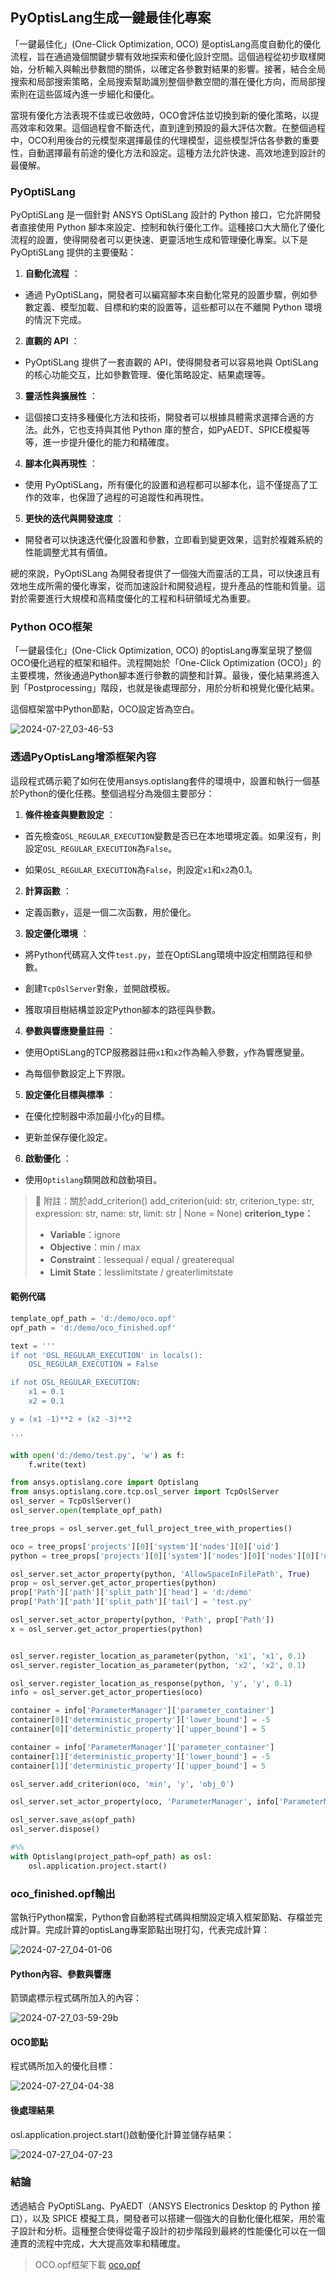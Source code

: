 PyOptisLang生成一鍵最佳化專案
---

「一鍵最佳化」(One-Click Optimization, OCO) 是optisLang高度自動化的優化流程，旨在通過幾個關鍵步驟有效地探索和優化設計空間。這個過程從初步取樣開始，分析輸入與輸出參數間的關係，以確定各參數對結果的影響。接著，結合全局搜索和局部搜索策略，全局搜索幫助識別整個參數空間的潛在優化方向，而局部搜索則在這些區域內進一步細化和優化。

當現有優化方法表現不佳或已收斂時，OCO會評估並切換到新的優化策略，以提高效率和效果。這個過程會不斷迭代，直到達到預設的最大評估次數。在整個過程中，OCO利用後台的元模型來選擇最佳的代理模型，這些模型評估各參數的重要性，自動選擇最有前途的優化方法和設定。這種方法允許快速、高效地達到設計的最優解。

### PyOptiSLang

PyOptiSLang 是一個針對 ANSYS OptiSLang 設計的 Python 接口，它允許開發者直接使用 Python 腳本來設定、控制和執行優化工作。這種接口大大簡化了優化流程的設置，使得開發者可以更快速、更靈活地生成和管理優化專案。以下是 PyOptiSLang 提供的主要優點：
 
1. **自動化流程** ：
  - 通過 PyOptiSLang，開發者可以編寫腳本來自動化常見的設置步驟，例如參數定義、模型加載、目標和約束的設置等，這些都可以在不離開 Python 環境的情況下完成。
 
2. **直觀的 API** ：
  - PyOptiSLang 提供了一套直觀的 API，使得開發者可以容易地與 OptiSLang 的核心功能交互，比如參數管理、優化策略設定、結果處理等。
 
3. **靈活性與擴展性** ：
  - 這個接口支持多種優化方法和技術，開發者可以根據具體需求選擇合適的方法。此外，它也支持與其他 Python 庫的整合，如PyAEDT、SPICE模擬等等，進一步提升優化的能力和精確度。
 
4. **腳本化與再現性** ：
  - 使用 PyOptiSLang，所有優化的設置和過程都可以腳本化，這不僅提高了工作的效率，也保證了過程的可追蹤性和再現性。
 
5. **更快的迭代與開發速度** ：
  - 開發者可以快速迭代優化設置和參數，立即看到變更效果，這對於複雜系統的性能調整尤其有價值。

總的來說，PyOptiSLang 為開發者提供了一個強大而靈活的工具，可以快速且有效地生成所需的優化專案，從而加速設計和開發過程，提升產品的性能和質量。這對於需要進行大規模和高精度優化的工程和科研領域尤為重要。

### Python OCO框架

「一鍵最佳化」(One-Click Optimization, OCO) 的optisLang專案呈現了整個OCO優化過程的框架和組件。流程開始於「One-Click Optimization (OCO)」的主要模塊，然後通過Python腳本進行參數的調整和計算。最後，優化結果將進入到「Postprocessing」階段，也就是後處理部分，用於分析和視覺化優化結果。

這個框架當中Python節點，OCO設定皆為空白。

![2024-07-27_03-46-53](/assets/2024-07-27_03-46-53.png)

### 透過PyOptisLang增添框架內容

這段程式碼示範了如何在使用ansys.optislang套件的環境中，設置和執行一個基於Python的優化任務。整個過程分為幾個主要部分：
 
1. **條件檢查與變數設定** ： 
  - 首先檢查`OSL_REGULAR_EXECUTION`變數是否已在本地環境定義。如果沒有，則設定`OSL_REGULAR_EXECUTION`為`False`。
 
  - 如果`OSL_REGULAR_EXECUTION`為`False`，則設定`x1`和`x2`為0.1。
 
2. **計算函數** ： 
  - 定義函數`y`，這是一個二次函數，用於優化。
 
3. **設定優化環境** ： 
  - 將Python代碼寫入文件`test.py`，並在OptiSLang環境中設定相關路徑和參數。
 
  - 創建`TcpOslServer`對象，並開啟模板。

  - 獲取項目樹結構並設定Python腳本的路徑與參數。
 
4. **參數與響應變量註冊** ： 
  - 使用OptiSLang的TCP服務器註冊`x1`和`x2`作為輸入參數，`y`作為響應變量。

  - 為每個參數設定上下界限。
 
5. **設定優化目標與標準** ： 
  - 在優化控制器中添加最小化`y`的目標。

  - 更新並保存優化設定。
 
6. **啟動優化** ： 
  - 使用`Optislang`類開啟和啟動項目。

>  :memo: 附註：關於add_criterion()
add_criterion(uid: str, criterion_type: str, expression: str, name: str, limit: str | None = None)
**criterion_type：**
>- **Variable**：ignore 
>- **Objective**：min / max
>- **Constraint**：lessequal / equal / greaterequal
>- **Limit State**：lesslimitstate / greaterlimitstate

#### 範例代碼
```python
template_opf_path = 'd:/demo/oco.opf'
opf_path = 'd:/demo/oco_finished.opf'

text = '''
if not 'OSL_REGULAR_EXECUTION' in locals(): 
    OSL_REGULAR_EXECUTION = False

if not OSL_REGULAR_EXECUTION:
    x1 = 0.1
    x2 = 0.1

y = (x1 -1)**2 + (x2 -3)**2

'''

with open('d:/demo/test.py', 'w') as f:
    f.write(text)

from ansys.optislang.core import Optislang
from ansys.optislang.core.tcp.osl_server import TcpOslServer
osl_server = TcpOslServer()
osl_server.open(template_opf_path)

tree_props = osl_server.get_full_project_tree_with_properties()

oco = tree_props['projects'][0]['system']['nodes'][0]['uid']
python = tree_props['projects'][0]['system']['nodes'][0]['nodes'][0]['uid']

osl_server.set_actor_property(python, 'AllowSpaceInFilePath', True)
prop = osl_server.get_actor_properties(python)
prop['Path']['path']['split_path']['head'] = 'd:/demo'
prop['Path']['path']['split_path']['tail'] = 'test.py'

osl_server.set_actor_property(python, 'Path', prop['Path'])
x = osl_server.get_actor_properties(python)


osl_server.register_location_as_parameter(python, 'x1', 'x1', 0.1)
osl_server.register_location_as_parameter(python, 'x2', 'x2', 0.1)

osl_server.register_location_as_response(python, 'y', 'y', 0.1)
info = osl_server.get_actor_properties(oco)

container = info['ParameterManager']['parameter_container']
container[0]['deterministic_property']['lower_bound'] = -5
container[0]['deterministic_property']['upper_bound'] = 5

container = info['ParameterManager']['parameter_container']
container[1]['deterministic_property']['lower_bound'] = -5
container[1]['deterministic_property']['upper_bound'] = 5

osl_server.add_criterion(oco, 'min', 'y', 'obj_0')

osl_server.set_actor_property(oco, 'ParameterManager', info['ParameterManager'])

osl_server.save_as(opf_path)
osl_server.dispose()

#%%
with Optislang(project_path=opf_path) as osl:
    osl.application.project.start()
```

### oco_finished.opf輸出
當執行Python檔案，Python會自動將程式碼與相關設定填入框架節點、存檔並完成計算。完成計算的optisLang專案節點出現打勾，代表完成計算：

![2024-07-27_04-01-06](/assets/2024-07-27_04-01-06.png)

#### Python內容、參數與響應
箭頭處標示程式碼所加入的內容：

![2024-07-27_03-59-29b](/assets/2024-07-27_03-59-29b.png)

#### OCO節點
程式碼所加入的優化目標：

![2024-07-27_04-04-38](/assets/2024-07-27_04-04-38.png)

#### 後處理結果

osl.application.project.start()啟動優化計算並儲存結果：

![2024-07-27_04-07-23](/assets/2024-07-27_04-07-23.png)

### 結論

透過結合 PyOptiSLang、PyAEDT（ANSYS Electronics Desktop 的 Python 接口），以及 SPICE 模擬工具，開發者可以搭建一個強大的自動化優化框架，用於電子設計和分析。這種整合使得從電子設計的初步階段到最終的性能優化可以在一個連貫的流程中完成，大大提高效率和精確度。

> OCO.opf框架下載
[oco.opf](/assets/oco.opf)